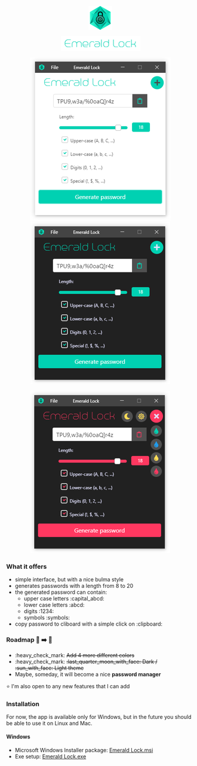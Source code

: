 <p align="center">
  <img src="readme-assets/EmeraldLock-icon-64x64.png"> 
</p>
<p align="center">
  <img src="readme-assets/EmeraldLock-name.png"> 
</p>

<p align="center">
  <img src="readme-assets/EmeraldLock-light-primary.png"> <img src="readme-assets/EmeraldLock-dark-primary.png">
</p>
<p align="center">
  <img src="readme-assets/EmeraldLock-dark-danger.png"> 
</p>

### What it offers

<ul>
  <li> simple interface, but with a nice bulma style </li>
  <li> generates passwords with a length from 8 to 20 </li>
  <li> the generated password can contain:
    <ul>
      <li> upper case letters :capital_abcd: </li>
      <li> lower case letters :abcd: </li>
      <li> digits :1234: </li>
      <li> symbols :symbols: </li>
    </ul>
  <li> copy password to cliboard with a simple click on :clipboard: </li>
</ul>
  
### Roadmap :car: :arrow_right: :sunrise_over_mountains:
<ul>
  <li> :heavy_check_mark: <del> Add 4 more different colors </del> </li>
  <li> :heavy_check_mark: <del> :last_quarter_moon_with_face: Dark / :sun_with_face: Light theme </del> </li>
  <li> Maybe, someday, it will become a nice <b>password manager</b> </li>
</ul>

:star: I'm also open to any new features that I can add

### Installation

For now, the app is available only for Windows, but in the future you should be able to use it on Linux and Mac.

#### Windows

<ul>
  <li> Microsoft Windows Installer package:
    <a href="https://github.com/xylish7/emerald-lock/releases/download/v1.4.0/emerald-lock-1.4.0.msi"> Emerald Lock.msi </a>
  </li>
  <li> Exe setup: 
    <a href="https://github.com/xylish7/emerald-lock/releases/download/v1.4.0/emerald-lock-setup-1.4.0.exe"> Emerald Lock.exe </a>
  </li>
</ul>
